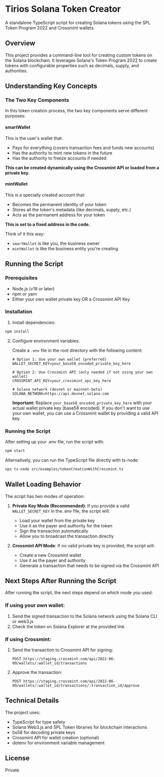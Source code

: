 # Tirios Solana Token Creator

A standalone TypeScript script for creating Solana tokens using the SPL Token Program 2022 and Crossmint wallets.

## Overview

This project provides a command-line tool for creating custom tokens on the Solana blockchain. It leverages Solana's Token Program 2022 to create tokens with configurable properties such as decimals, supply, and authorities.

## Understanding Key Concepts

### The Two Key Components

In this token creation process, the two key components serve different purposes:

#### smartWallet

This is the user's wallet that:
- Pays for everything (covers transaction fees and funds new accounts)
- Has the authority to mint new tokens in the future
- Has the authority to freeze accounts if needed

**This can be created dynamically using the Crossmint API or loaded from a private key.**

#### mintWallet

This is a specially created account that:
- Becomes the permanent identity of your token
- Stores all the token's metadata (like decimals, supply, etc.)
- Acts as the permanent address for your token

**This is set to a fixed address in the code.**

Think of it this way:
- `smartWallet` is like you, the business owner
- `mintWallet` is like the business entity you're creating

## Running the Script

### Prerequisites

- Node.js (v18 or later)
- npm or yarn
- Either your own wallet private key OR a Crossmint API Key

### Installation

1. Install dependencies:
```bash
npm install
```

2. Configure environment variables:
   
   Create a `.env` file in the root directory with the following content:
   ```
   # Option 1: Use your own wallet (preferred)
   WALLET_SECRET_KEY=your_base58_encoded_private_key_here
   
   # Option 2: Use Crossmint API (only needed if not using your own wallet)
   CROSSMINT_API_KEY=your_crossmint_api_key_here

   # Solana network (devnet or mainnet-beta)
   SOLANA_NETWORK=https://api.devnet.solana.com
   ```
   
   **Important:** Replace `your_base58_encoded_private_key_here` with your actual wallet private key (base58 encoded). 
   If you don't want to use your own wallet, you can use a Crossmint wallet by providing a valid API key.

### Running the Script

After setting up your .env file, run the script with:
```bash
npm start
```

Alternatively, you can run the TypeScript file directly with ts-node:
```bash
npx ts-node src/examples/tokenCreationWithCrossmint.ts
```

## Wallet Loading Behavior

The script has two modes of operation:

1. **Private Key Mode (Recommended)**: If you provide a valid `WALLET_SECRET_KEY` in the .env file, the script will:
   - Load your wallet from the private key
   - Use it as the payer and authority for the token
   - Sign the transaction automatically
   - Allow you to broadcast the transaction directly

2. **Crossmint API Mode**: If no valid private key is provided, the script will:
   - Create a new Crossmint wallet
   - Use it as the payer and authority
   - Generate a transaction that needs to be signed via the Crossmint API

## Next Steps After Running the Script

After running the script, the next steps depend on which mode you used:

### If using your own wallet:

1. Send the signed transaction to the Solana network using the Solana CLI or web3.js
2. Check the token on Solana Explorer at the provided link

### If using Crossmint:

1. Send the transaction to Crossmint API for signing:
   ```
   POST https://staging.crossmint.com/api/2022-06-09/wallets/:wallet_id/transactions
   ```
   
2. Approve the transaction:
   ```
   POST https://staging.crossmint.com/api/2022-06-09/wallets/:wallet_id/transactions/:transaction_id/approve
   ```

## Technical Details

The project uses:
- TypeScript for type safety
- Solana Web3.js and SPL Token libraries for blockchain interactions
- bs58 for decoding private keys
- Crossmint API for wallet creation (optional)
- dotenv for environment variable management

## License

Private
